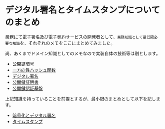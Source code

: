 # デジタル署名とタイムスタンプについてのまとめ

業務にて電子署名及び電子契約サービスの開発者として、`業務知識として最低限必要な知識`を、それぞれのメモをここにまとめてみました。

尚、あくまでドメイン知識としてのメモなので実装自体の技術等は別とします。

- [公開鍵暗号](PublicKeyCryptography.md)
- [一方向性ハッシュ関数](OneWayHashFunction.md)
- [デジタル署名](DigitalSignature.md)
- [公開鍵証明書](PublicKeyCertificate.md)
- [公開鍵認証基盤](PublicKeyCryptographyInfrastructure.md)

上記知識を持っていることを前提とするが、最小限のまとめとして以下を記します。

- [暗号化とデジタル署名](EncryptionAndDigitalSignatures.md)
- [タイムスタンプ](TimeStamps.md)
